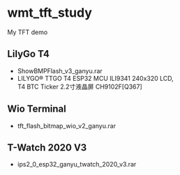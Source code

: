 # wmt_tft_study
My TFT demo

## LilyGo T4  
* ShowBMPFlash_v3_ganyu.rar  
* LILYGO® TTGO T4 ESP32 MCU ILI9341 240x320 LCD,  
T4 BTC Ticker 2.2寸液晶屏 CH9102F[Q367]  

## Wio Terminal  
* tft_flash_bitmap_wio_v2_ganyu.rar  

## T-Watch 2020 V3  
* ips2_0_esp32_ganyu_twatch_2020_v3.rar  
